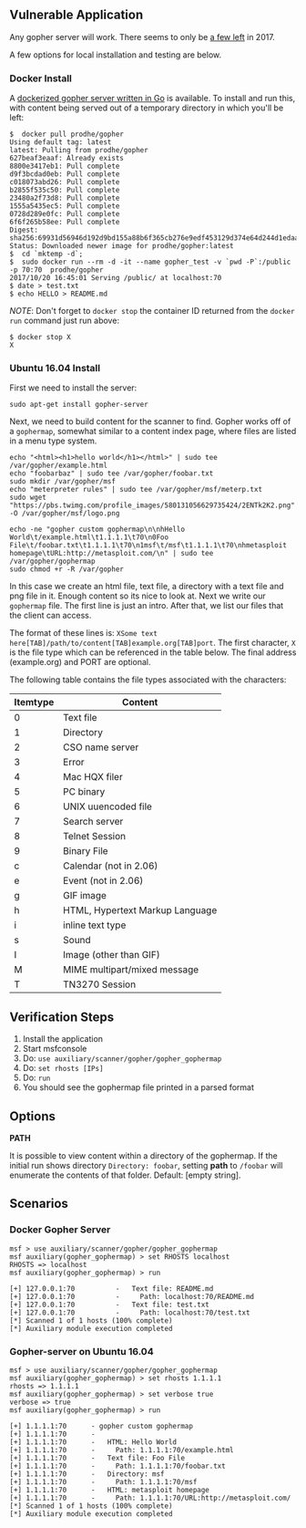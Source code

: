 ## Vulnerable Application

  Any gopher server will work.  There seems to only be [a few left](https://en.wikipedia.org/wiki/Gopher_(protocol)#Server_software)
   in 2017.

  A few options for local installation and testing are below.

### Docker Install

A [dockerized gopher server written in Go](https://hub.docker.com/r/prodhe/gopher/) is available.  To install and run this, with content being
served out of a temporary directory in which you'll be left:

```
$  docker pull prodhe/gopher
Using default tag: latest
latest: Pulling from prodhe/gopher
627beaf3eaaf: Already exists
8800e3417eb1: Pull complete
d9f3bcdad0eb: Pull complete
c018073abd26: Pull complete
b2855f535c50: Pull complete
23480a2f73d8: Pull complete
1555a5435ec5: Pull complete
0728d289e0fc: Pull complete
6f6f265b58ee: Pull complete
Digest: sha256:69931d56946d192d9bd155a88b6f365cb276e9edf453129d374e64d244d1edaa
Status: Downloaded newer image for prodhe/gopher:latest
$  cd `mktemp -d`;
$  sudo docker run --rm -d -it --name gopher_test -v `pwd -P`:/public  -p 70:70  prodhe/gopher
2017/10/20 16:45:01 Serving /public/ at localhost:70
$ date > test.txt
$ echo HELLO > README.md
```

*NOTE*: Don't forget to `docker stop` the container ID returned from the `docker run` command just run above:
```
$ docker stop X
X
```


### Ubuntu 16.04 Install

First we need to install the server:

```
sudo apt-get install gopher-server
```
Next, we need to build content for the scanner to find.  Gopher works off of a `gophermap`, somewhat similar
to a content index page, where files are listed in a menu type system.

```
echo "<html><h1>hello world</h1></html>" | sudo tee /var/gopher/example.html
echo "foobarbaz" | sudo tee /var/gopher/foobar.txt
sudo mkdir /var/gopher/msf
echo "meterpreter rules" | sudo tee /var/gopher/msf/meterp.txt
sudo wget "https://pbs.twimg.com/profile_images/580131056629735424/2ENTk2K2.png" -O /var/gopher/msf/logo.png

echo -ne "gopher custom gophermap\n\nhHello World\t/example.html\t1.1.1.1\t70\n0Foo File\t/foobar.txt\t1.1.1.1\t70\n1msf\t/msf\t1.1.1.1\t70\nhmetasploit homepage\tURL:http://metasploit.com/\n" | sudo tee /var/gopher/gophermap
sudo chmod +r -R /var/gopher
```

In this case we create an html file, text file, a directory with a text file and png file in it.  Enough content so its nice to look at.
Next we write our `gophermap` file.  The first line is just an intro.  After that, we list our files that the client can access.

The format of these lines is: `XSome text here[TAB]/path/to/content[TAB]example.org[TAB]port`.  The first character, `X` is the file type
which can be referenced in the table below.  The final address (example.org) and PORT are optional.

The following table contains the file types associated with the characters:

| Itemtype | Content                         |
|----------|---------------------------------|
| 0        | Text file                       |
| 1        | Directory                       |
| 2        | CSO name server                 |
| 3        | Error                           |
| 4        | Mac HQX filer                   |
| 5        | PC binary                       |
| 6        | UNIX uuencoded file             |
| 7        | Search server                   |
| 8        | Telnet Session                  |
| 9        | Binary File                     |
| c        | Calendar (not in 2.06)          |
| e        | Event (not in 2.06)             |
| g        | GIF image                       |
| h        | HTML, Hypertext Markup Language |
| i        | inline text type              |
| s        | Sound                           |
| I        | Image (other than GIF)          |
| M        | MIME multipart/mixed message    |
| T        | TN3270 Session                  |

## Verification Steps

  1. Install the application
  2. Start msfconsole
  3. Do: ```use auxiliary/scanner/gopher/gopher_gophermap```
  4. Do: ```set rhosts [IPs]```
  5. Do: ```run```
  6. You should see the gophermap file printed in a parsed format

## Options

  **PATH**

  It is possible to view content within a directory of the gophermap.  If the initial run shows directory `Directory: foobar`,
  setting **path** to `/foobar` will enumerate the contents of that folder.  Default: [empty string].

## Scenarios

### Docker Gopher Server
```
msf > use auxiliary/scanner/gopher/gopher_gophermap
msf auxiliary(gopher_gophermap) > set RHOSTS localhost
RHOSTS => localhost
msf auxiliary(gopher_gophermap) > run

[+] 127.0.0.1:70          -   Text file: README.md
[+] 127.0.0.1:70          -     Path: localhost:70/README.md
[+] 127.0.0.1:70          -   Text file: test.txt
[+] 127.0.0.1:70          -     Path: localhost:70/test.txt
[*] Scanned 1 of 1 hosts (100% complete)
[*] Auxiliary module execution completed
```
### Gopher-server on Ubuntu 16.04

```
msf > use auxiliary/scanner/gopher/gopher_gophermap
msf auxiliary(gopher_gophermap) > set rhosts 1.1.1.1
rhosts => 1.1.1.1
msf auxiliary(gopher_gophermap) > set verbose true
verbose => true
msf auxiliary(gopher_gophermap) > run

[+] 1.1.1.1:70      - gopher custom gophermap
[+] 1.1.1.1:70      -
[+] 1.1.1.1:70      -   HTML: Hello World
[+] 1.1.1.1:70      -     Path: 1.1.1.1:70/example.html
[+] 1.1.1.1:70      -   Text file: Foo File
[+] 1.1.1.1:70      -     Path: 1.1.1.1:70/foobar.txt
[+] 1.1.1.1:70      -   Directory: msf
[+] 1.1.1.1:70      -     Path: 1.1.1.1:70/msf
[+] 1.1.1.1:70      -   HTML: metasploit homepage
[+] 1.1.1.1:70      -     Path: 1.1.1.1:70/URL:http://metasploit.com/
[*] Scanned 1 of 1 hosts (100% complete)
[*] Auxiliary module execution completed

```
